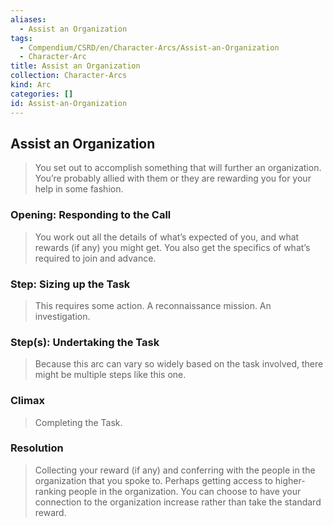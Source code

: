 ```yaml
---
aliases:
  - Assist an Organization
tags:
  - Compendium/CSRD/en/Character-Arcs/Assist-an-Organization
  - Character-Arc
title: Assist an Organization
collection: Character-Arcs
kind: Arc
categories: []
id: Assist-an-Organization
---
```

## Assist an Organization  
>You set out to accomplish something that will further an organization. You’re probably allied with them or they are rewarding you for your help in some fashion.  
### Opening: Responding to the Call   
>You work out all the details of what’s expected of you, and what rewards (if any) you might get. You also get the specifics of what’s required to join and advance.  
### Step: Sizing up the Task    
>This requires some action. A reconnaissance mission. An investigation.   
### Step(s): Undertaking the Task    
>Because this arc can vary so widely based on the task involved, there might be multiple steps like this one.   
### Climax    
>Completing the Task.   
### Resolution    
>Collecting your reward (if any) and conferring with the people in the organization that you spoke to. Perhaps getting access to higher-ranking people in the organization. You can choose to have your connection to the organization increase rather than take the standard reward.  
  
  
